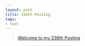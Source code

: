 ```yaml
---
layout: post
title: 338th Posting
tags: 
- text
---
```


> [Welcome to my 338th Posting](https://janghan-kor.tistory.com/1356)
